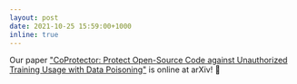 ```yaml
---
layout: post
date: 2021-10-25 15:59:00+1000
inline: true
---
```


Our paper <a href="https://arxiv.org/abs/2110.12925">"CoProtector: Protect Open-Source Code against Unauthorized Training Usage with Data Poisoning"</a> is online at arXiv! :bell:
